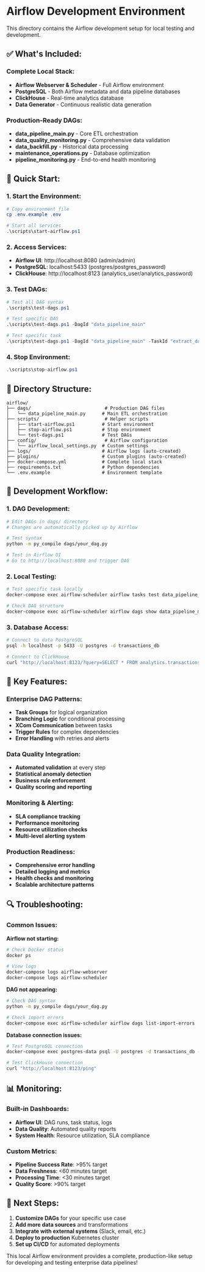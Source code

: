 # Airflow Development Environment

This directory contains the Airflow development setup for local testing and development.

## ✅ **What's Included:**

### **Complete Local Stack:**
- **Airflow Webserver & Scheduler** - Full Airflow environment
- **PostgreSQL** - Both Airflow metadata and data pipeline databases
- **ClickHouse** - Real-time analytics database
- **Data Generator** - Continuous realistic data generation

### **Production-Ready DAGs:**
- **data_pipeline_main.py** - Core ETL orchestration
- **data_quality_monitoring.py** - Comprehensive data validation
- **data_backfill.py** - Historical data processing
- **maintenance_operations.py** - Database optimization
- **pipeline_monitoring.py** - End-to-end health monitoring

## 🚀 **Quick Start:**

### **1. Start the Environment:**
```powershell
# Copy environment file
cp .env.example .env

# Start all services
.\scripts\start-airflow.ps1
```

### **2. Access Services:**
- **Airflow UI**: http://localhost:8080 (admin/admin)
- **PostgreSQL**: localhost:5433 (postgres/postgres_password)
- **ClickHouse**: http://localhost:8123 (analytics_user/analytics_password)

### **3. Test DAGs:**
```powershell
# Test all DAG syntax
.\scripts\test-dags.ps1

# Test specific DAG
.\scripts\test-dags.ps1 -DagId "data_pipeline_main"

# Test specific task
.\scripts\test-dags.ps1 -DagId "data_pipeline_main" -TaskId "extract_data"
```

### **4. Stop Environment:**
```powershell
.\scripts\stop-airflow.ps1
```

## 📁 **Directory Structure:**

```
airflow/
├── dags/                           # Production DAG files
│   └── data_pipeline_main.py      # Main ETL orchestration
├── scripts/                        # Helper scripts
│   ├── start-airflow.ps1          # Start environment
│   ├── stop-airflow.ps1           # Stop environment
│   └── test-dags.ps1              # Test DAGs
├── config/                         # Airflow configuration
│   └── airflow_local_settings.py  # Custom settings
├── logs/                          # Airflow logs (auto-created)
├── plugins/                       # Custom plugins (auto-created)
├── docker-compose.yml             # Complete local stack
├── requirements.txt               # Python dependencies
└── .env.example                   # Environment template
```

## 🔧 **Development Workflow:**

### **1. DAG Development:**
```bash
# Edit DAGs in dags/ directory
# Changes are automatically picked up by Airflow

# Test syntax
python -m py_compile dags/your_dag.py

# Test in Airflow UI
# Go to http://localhost:8080 and trigger DAG
```

### **2. Local Testing:**
```bash
# Test specific task locally
docker-compose exec airflow-scheduler airflow tasks test data_pipeline_main extract_data 2024-01-01

# Check DAG structure
docker-compose exec airflow-scheduler airflow dags show data_pipeline_main
```

### **3. Database Access:**
```bash
# Connect to data PostgreSQL
psql -h localhost -p 5433 -U postgres -d transactions_db

# Connect to ClickHouse
curl "http://localhost:8123/?query=SELECT * FROM analytics.transactions LIMIT 5"
```

## 🎯 **Key Features:**

### **Enterprise DAG Patterns:**
- **Task Groups** for logical organization
- **Branching Logic** for conditional processing
- **XCom Communication** between tasks
- **Trigger Rules** for complex dependencies
- **Error Handling** with retries and alerts

### **Data Quality Integration:**
- **Automated validation** at every step
- **Statistical anomaly detection**
- **Business rule enforcement**
- **Quality scoring and reporting**

### **Monitoring & Alerting:**
- **SLA compliance tracking**
- **Performance monitoring**
- **Resource utilization checks**
- **Multi-level alerting system**

### **Production Readiness:**
- **Comprehensive error handling**
- **Detailed logging and metrics**
- **Health checks and monitoring**
- **Scalable architecture patterns**

## 🔍 **Troubleshooting:**

### **Common Issues:**

**Airflow not starting:**
```bash
# Check Docker status
docker ps

# View logs
docker-compose logs airflow-webserver
docker-compose logs airflow-scheduler
```

**DAG not appearing:**
```bash
# Check DAG syntax
python -m py_compile dags/your_dag.py

# Check import errors
docker-compose exec airflow-scheduler airflow dags list-import-errors
```

**Database connection issues:**
```bash
# Test PostgreSQL connection
docker-compose exec postgres-data psql -U postgres -d transactions_db -c "SELECT 1;"

# Test ClickHouse connection
curl "http://localhost:8123/ping"
```

## 📊 **Monitoring:**

### **Built-in Dashboards:**
- **Airflow UI**: DAG runs, task status, logs
- **Data Quality**: Automated quality reports
- **System Health**: Resource utilization, SLA compliance

### **Custom Metrics:**
- **Pipeline Success Rate**: >95% target
- **Data Freshness**: <60 minutes target
- **Processing Time**: <30 minutes target
- **Quality Score**: >90% target

## 🚀 **Next Steps:**

1. **Customize DAGs** for your specific use case
2. **Add more data sources** and transformations
3. **Integrate with external systems** (Slack, email, etc.)
4. **Deploy to production** Kubernetes cluster
5. **Set up CI/CD** for automated deployments

This local Airflow environment provides a complete, production-like setup for developing and testing enterprise data pipelines!